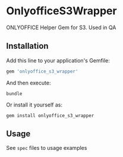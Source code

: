 # OnlyofficeS3Wrapper

ONLYOFFICE Helper Gem for S3. Used in QA

## Installation

Add this line to your application's Gemfile:

```ruby
gem 'onlyoffice_s3_wrapper'
```

And then execute:

```shell script
bundle
```

Or install it yourself as:

```shell script
gem install onlyoffice_s3_wrapper
```

## Usage

See `spec` files to usage examples
